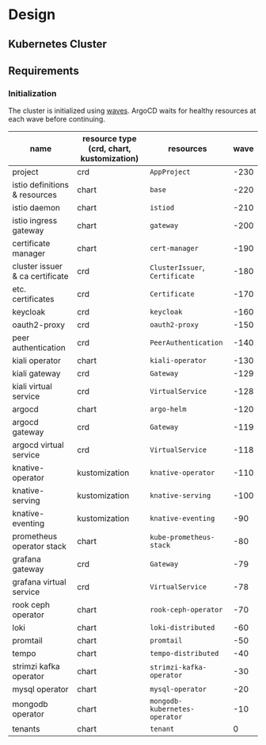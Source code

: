 # Design

## Kubernetes Cluster

## Requirements

[//]: # (helm; v3.x or later)
[//]: # (tekton; k8s v1.23 or later)
[//]: # (rook; k8s v1.22 or later)

### Initialization

The cluster is initialized using [waves](https://argo-cd.readthedocs.io/en/stable/user-guide/sync-waves/). 
ArgoCD waits for healthy resources at each wave before continuing.

| name                            | resource type (crd, chart, kustomization) | resources                      | wave |
|---------------------------------|-------------------------------------------|--------------------------------|------|
| project                         | crd                                       | `AppProject`                   | -230 | 
| istio definitions & resources   | chart                                     | `base`                         | -220 | 
| istio daemon                    | chart                                     | `istiod`                       | -210 | 
| istio ingress gateway           | chart                                     | `gateway`                      | -200 | 
| certificate manager             | chart                                     | `cert-manager`                 | -190 | 
| cluster issuer & ca certificate | crd                                       | `ClusterIssuer`, `Certificate` | -180 | 
| etc. certificates               | crd                                       | `Certificate`                  | -170 | 
| keycloak                        | crd                                       | `keycloak`                     | -160 | 
| oauth2-proxy                    | crd                                       | `oauth2-proxy`                 | -150 |
| peer authentication             | crd                                       | `PeerAuthentication`           | -140 |
| kiali operator                  | chart                                     | `kiali-operator`               | -130 |
| kiali gateway                   | crd                                       | `Gateway`                      | -129 |
| kiali virtual service           | crd                                       | `VirtualService`               | -128 |
| argocd                          | chart                                     | `argo-helm`                    | -120 |
| argocd gateway                  | crd                                       | `Gateway`                      | -119 |
| argocd virtual service          | crd                                       | `VirtualService`               | -118 |
| knative-operator                | kustomization                             | `knative-operator`             | -110 |
| knative-serving                 | kustomization                             | `knative-serving`              | -100 |
| knative-eventing                | kustomization                             | `knative-eventing`             | -90  |
| prometheus operator stack       | chart                                     | `kube-prometheus-stack`        | -80  |
| grafana gateway                 | crd                                       | `Gateway`                      | -79  |
| grafana virtual service         | crd                                       | `VirtualService`               | -78  |
| rook ceph operator              | chart                                     | `rook-ceph-operator`           | -70  |
| loki                            | chart                                     | `loki-distributed`             | -60  |
| promtail                        | chart                                     | `promtail`                     | -50  |
| tempo                           | chart                                     | `tempo-distributed`            | -40  |
| strimzi kafka operator          | chart                                     | `strimzi-kafka-operator`       | -30  |
| mysql operator                  | chart                                     | `mysql-operator`               | -20  |
| mongodb operator                | chart                                     | `mongodb-kubernetes-operator`  | -10  |
| tenants                         | chart                                     | `tenant`                       | 0    |
